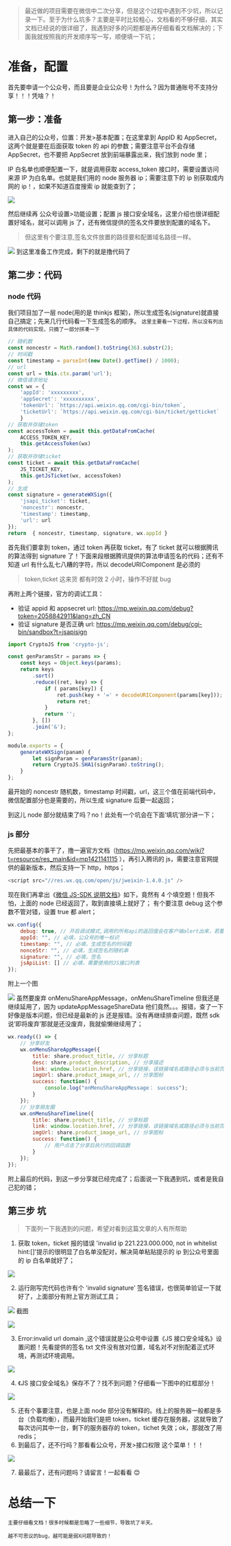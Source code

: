 > 最近做的项目需要在微信中二次分享，但是这个过程中遇到不少坑，所以记录一下。至于为什么坑多？主要是平时比较粗心，文档看的不够仔细，其实文档已经说的很详细了，我遇到好多的问题都是再仔细看看文档解决的；下面我就按照我的开发顺序写一写，顺便填一下坑；

# 准备，配置

首先要申请一个公众号，而且要是企业公众号！为什么？因为普通账号不支持分享！！！凭啥？！

## 第一步：准备

进入自己的公众号，位置：开发>基本配置；在这里拿到 AppID 和 AppSecret，这两个就是要在后面获取 token 的 api 的参数；需要注意平台不会存储 AppSecret，也不要把 AppSecret 放到前端暴露出来，我们放到 node 里；

IP 白名单也顺便配置一下，就是调用获取 access_token 接口时，需要设置访问来源 IP 为白名单。也就是我们用的 node 服务器 ip；需要注意下的 ip 别获取成内网的 ip！，如果不知道百度搜索 ip 就能查到了；

![](https://user-gold-cdn.xitu.io/2018/12/1/16767d194bbc595f?w=2322&h=884&f=jpeg&s=106932)

然后继续再 公众号设置>功能设置；配置 js 接口安全域名，这里介绍也很详细配置好域名，就可以调用 js 了，还有微信提供的签名文件要放到配置的域名下。

> 但这里有个要注意,签名文件放置的路径要和配置域名路径一样。

![](https://user-gold-cdn.xitu.io/2018/12/1/167686a342aa8c87?w=2590&h=1446&f=jpeg&s=231649)
到这里准备工作完成，剩下的就是撸代码了

## 第二步：代码

### node 代码

我们项目加了一层 node(用的是 thinkjs 框架)，所以生成签名(signature)就直接自己搞定；先来几行代码看一下生成签名的顺序。 `这里主要看一下过程，所以没有列出具体的代码实现，只摘了一部分拼凑一下`

```JavaScript
// 随机数
const noncestr = Math.random().toString(36).substr(2);
// 时间戳
const timestamp = parseInt(new Date().getTime() / 1000);
// url
const url = this.ctx.param('url');
// 微信请求地址
const wx = {
    'appId': 'xxxxxxxxx',
    'appSecret': 'xxxxxxxxxx',
    'tokenUrl': `https://api.weixin.qq.com/cgi-bin/token`,
    'ticketUrl': `https://api.weixin.qq.com/cgi-bin/ticket/getticket`
    }
// 获取并存储token
const accessToken = await this.getDataFromCache(
    ACCESS_TOKEN_KEY,
    this.getAccessToken(wx)
);
// 获取并存储ticket
const ticket = await this.getDataFromCache(
    JS_TICKET_KEY,
    this.getJsTicket(wx, accessToken)
);
// 生成
const signature = generateWXSign({
    'jsapi_ticket': ticket,
    'noncestr': noncestr,
    'timestamp': timestamp,
    'url': url
});
return  { noncestr, timestamp, signature, wx.appId }
```

首先我们要拿到 token，通过 token 再获取 ticket，有了 ticket 就可以根据腾讯的算法得到 signature 了！下面来段根据腾讯提供的算法申请签名的代码；还有不知道 url 有什么乱七八糟的字符，所以 decodeURIComponent 是必须的

> token,ticket 这来货 都有时效 2 小时，操作不好就 bug

再附上两个链接，官方的调试工具：

-   验证 appid 和 appsecret
    url: https://mp.weixin.qq.com/debug?token=2058842911&lang=zh_CN
-   验证 signature 是否正确
    url: https://mp.weixin.qq.com/debug/cgi-bin/sandbox?t=jsapisign

```JavaScript
import CryptoJS from 'crypto-js';

const genParamsStr = params => {
    const keys = Object.keys(params);
    return keys
        .sort()
        .reduce((ret, key) => {
            if ( params[key]) {
                ret.push(key + '=' + decodeURIComponent(params[key]));
                return ret;
            }
            return '';
        }, [])
        .join('&');
};

module.exports = {
    generateWXSign(panam) {
        let signParam = genParamsStr(panam);
        return CryptoJS.SHA1(signParam).toString();
    }
};
```

最开始的 noncestr 随机数，timestamp 时间戳，url，这三个值在前端代码中，微信配置部分也是需要的，所以生成 signature 后要一起返回；

到这儿 node 部分就结束了吗？no！此处有一个坑会在下面‘填坑’部分讲一下；

### js 部分

先把最基本的事干了，撸一遍官方文档（https://mp.weixin.qq.com/wiki?t=resource/res_main&id=mp1421141115 ），再引入腾讯的 js，需要注意官网提供的最新版本，然后支持一下 http，https；

```javascript
<script src="//res.wx.qq.com/open/js/jweixin-1.4.0.js" />
```

现在我们再拿出《[微信 JS-SDK 说明文档](https://mp.weixin.qq.com/wiki?t=resource/res_main&id=mp1421141115)》如下，竟然有 4 个填空题！但我不怕，上面的 node 已经返回了，取到直接填上就好了；
有个要注意 debug 这个参数不管对错，设置 true 都 alert；

```javascript
wx.config({
    debug: true, // 开启调试模式,调用的所有api的返回值会在客户端alert出来，若要查看传入的参数，可以在pc端打开，参数信息会通过log打出，仅在pc端时才会打印。
    appId: "", // 必填，公众号的唯一标识
    timestamp: "", // 必填，生成签名的时间戳
    nonceStr: "", // 必填，生成签名的随机串
    signature: "", // 必填，签名
    jsApiList: [] // 必填，需要使用的JS接口列表
});
```

附上一个图

![](https://user-gold-cdn.xitu.io/2018/12/1/16769216457534dc?w=1048&h=818&f=jpeg&s=72210)
虽然要废弃 onMenuShareAppMessage，onMenuShareTimeline 但我还是继续延用了，因为 updateAppMessageShareData 他们竟然。。。报错，查了一下好像是版本问题，但已经是最新的 js 还是报错。没有再继续排查问题，既然 sdk 说‘即将废弃’那就是还没废弃，我就偷懒继续用了；

```javascript
wx.ready(() => {
    // 分享好友
    wx.onMenuShareAppMessage({
        title: share.product_title, // 分享标题
        desc: share.product_description, // 分享描述
        link: window.location.href, // 分享链接，该链接域名或路径必须与当前页面对应的公众号JS安全域名一致
        imgUrl: share.product_image_url, // 分享图标
        success: function() {
            console.log("onMenuShareAppMessage： success");
        }
    });
    // 分享朋友圈
    wx.onMenuShareTimeline({
        title: share.product_title, // 分享标题
        link: window.location.href, // 分享链接，该链接域名或路径必须与当前页面对应的公众号JS安全域名一致
        imgUrl: share.product_image_url, // 分享图标
        success: function() {
            // 用户点击了分享后执行的回调函数
        }
    });
});
```

附上最后的代码，到这一步分享就已经完成了；后面说一下我遇到坑，或者是我自己犯的错；

## 第三步 坑

> 下面列一下我遇到的问题，希望对看到这篇文章的人有所帮助

1.  获取 token，ticket 报的错误 'invalid ip 221.223.000.000, not in whitelist hint:[]'提示的很明显了白名单没配对，解决简单粘贴提示的 ip 到公众号里面的 ip 白名单就好了；

![](https://user-gold-cdn.xitu.io/2018/12/3/1676fe22ef65d16b?w=1320&h=104&f=jpeg&s=47179)

2. 运行刚写完代码也许有个 'invalid signature' 签名错误，也很简单验证一下就好了，上面部分有附上官方测试工具；

![](https://user-gold-cdn.xitu.io/2018/12/3/1676fe5ddb4e79b5?w=1100&h=140&f=jpeg&s=44764)
截图

![](https://user-gold-cdn.xitu.io/2018/12/3/1676fec8bc2c9aa3?w=1438&h=1272&f=jpeg&s=302763)

3.  Error:invalid url domain ,这个错误就是公众号中设置《JS 接口安全域名》设置问题！先看提供的签名 txt 文件没有放对位置，域名对不对别配着正式环境，再测试环境调用。

![](https://user-gold-cdn.xitu.io/2018/12/3/1676fed9a732c6d9?w=788&h=276&f=jpeg&s=29505)

4. 《JS 接口安全域名》保存不了？找不到问题？仔细看一下图中的红框部分！

![](https://user-gold-cdn.xitu.io/2018/12/3/1676ff80189b1211?w=1582&h=392&f=jpeg&s=167235)

5. 还有个事要注意，也是上面 node 部分没有解释的。线上的服务器一般都是多台（负载均衡），而最开始我们是把 token，ticket 缓存在服务器，这就导致了每次访问其中一台，剩下的服务器存的 token，tichet 失效；ok，那就改了用 redis；
6. 到最后了，还不行吗？那看看公众号，开发>接口权限 这个菜单！！！

![](https://user-gold-cdn.xitu.io/2018/12/3/1677005f8645f13c?w=1612&h=516&f=jpeg&s=97346)

7. 最最后了，还有问题吗？请留言！一起看看 😊

# 总结一下

    主要仔细看文档！很多时候都是忽略了一些细节，导致坑了半天。

    越不可思议的bug，越可能是弱X问题导致的！

